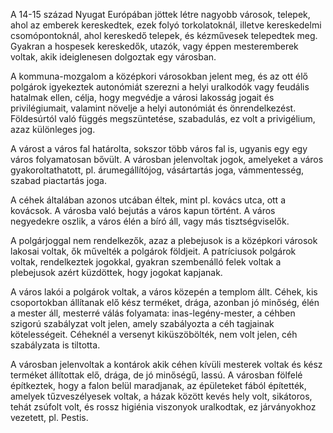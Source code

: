A 14-15 század Nyugat Európában jöttek létre nagyobb városok, telepek, ahol az emberek kereskedtek, ezek folyó torkolatoknál, illetve kereskedelmi csomópontoknál, ahol kereskedő telepek, és kézművesek telepedtek meg. Gyakran a hospesek kereskedők, utazók, vagy éppen mesteremberek voltak, akik ideiglenesen dolgoztak egy városban.

A kommuna-mozgalom a középkori városokban jelent meg, és az ott élő polgárok igyekeztek autonómiát szerezni a helyi uralkodók vagy feudális hatalmak ellen, célja, hogy megvédje a városi lakosság jogait és privilégiumait, valamint növelje a helyi autonómiát és önrendelkezést. Földesúrtól való függés megszüntetése, szabadulás, ez volt a privigélium, azaz különleges jog.

A várost a város fal határolta, sokszor több város fal is, ugyanis egy egy város folyamatosan bővült. A városban jelenvoltak jogok, amelyeket a város gyakoroltathatott, pl. árumegállítójog, vásártartás joga, vámmentesség, szabad piactartás joga.

 A céhek általában azonos utcában éltek, mint pl. kovács utca, ott a kovácsok. A városba való bejutás a város kapun történt. A város negyedekre oszlik, a város élén a bíró áll, vagy más tisztségviselők.

A polgárjoggal nem rendelkezők, azaz a plebejusok is a középkori városok lakosai voltak, ők művelték a polgárok földjeit. A patríciusok polgárok voltak, rendelkeztek jogokkal, gyakran szembenálló felek voltak a plebejusok azért küzdöttek, hogy jogokat kapjanak.

 A város lakói a polgárok voltak, a város közepén a templom állt. Céhek, kis csoportokban állítanak elő kész terméket, drága, azonban jó minőség, élén a mester áll, mesterré válás folyamata: inas-legény-mester, a céhben szigorú szabályzat volt jelen, amely szabályozta a céh tagjainak kötelességeit. Céheknél a versenyt kiküszöbölték, nem volt jelen, céh szabályzata is tiltotta.

A városban jelenvoltak a kontárok akik céhen kívüli mesterek voltak és kész terméket állítottak elő, drága, de jó minőségű, lassú. A városban fölfelé építkeztek, hogy a falon belül maradjanak, az épületeket fából építették, amelyek tűzveszélyesek voltak, a házak között kevés hely volt, sikátoros, tehát zsúfolt volt, és rossz higiénia viszonyok uralkodtak, ez járványokhoz vezetett, pl. Pestis.